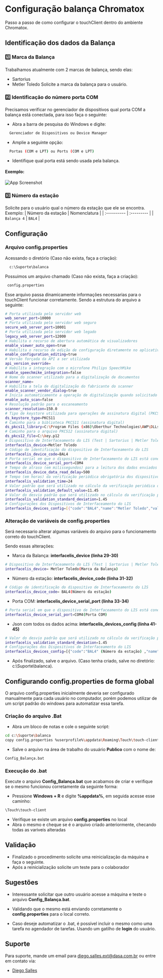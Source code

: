 
# Configuração balança Chromatox

Passo a passo de como configurar o touchClient dentro do ambiente Chromatox.

## Identificação dos dados da Balança

### 1️⃣ Marca da Balança 
Trabalhamos atualmente com 2 marcas de balança, sendo elas:
- Sartorius
- Metler Toledo
Solicite a marca da balança para o usuário.

### 2️⃣ Identificação do número porta COM
Precisamos verificar no gerenciador de dispositivos qual porta COM a balança está conectada, para isso faça o seguinte:

- Abra a barra de pesquisa do Windows e digite:
```bash
  Gerenciador de Dispositivos ou Device Manager
```
- Amplie a seguinte opção:
```bash
  Portas (COM e LPT) ou Ports (COM e LPT)
```
- Identifique qual porta está sendo usada pela balança.

#### Exemplo:
![App Screenshot](https://i.postimg.cc/8zCpk30d/exemplo.png)

### 3️⃣ Número da estação
Solicite para o usuário qual o número da estação que ele se encontra.
Exemplo:
| Número da estação   | Nomenclatura       |
| :---------- | :--------- | 
| `Balança 4` | `BAL4` | 

## Configuração
### Arquivo config.properties 
Acessando o diretório (Caso não exista, faça a criação): 
```bash
  c:\Suporte\balanca
```
Possuimos um arquivo chamado (Caso não exista, faça a criação):
 ```bash
  config.properties
```
Esse arquivo passa dinamicamente informações necessarias para o touchClient funcionar corretamente. Sendo a estrutura do arquivo a seguinte: 

```bash
# Porta utilizada pelo servidor web
web_server_port=10000
# Porta utilizada pelo servidor web seguro
secure_web_server_port=10001
# Porta utilizada pelo servidor web legado
legacy_web_server_port=12000
# Habilita o recurso de abertura automática de visualizadores
enable_viewer_auto_open=true
# Habilita o recurso de edição de configuração diretamente no aplicativo
enable_configuration_editing=true
# Versão forçada da API a ser utilizada
api_version_override=
# Habilita a integração com o microfone Philips SpeechMike
enable_speechmike_integration=false
# Nome do scanner utilizado para a digitalização de documentos
scanner_name=
# Habilita a tela de digitalização do fabricante do scanner
enable_scanner_vendor_dialog=true
# Inicia automaticamente a operação de digitalização quando solicitado pelo navegador
enable_auto_scan=false
# Resolução padrão para o escaneamento
scanner_resolution=150.0
# Tipo de keystore utilizada para operações de assinatura digital (PKCS11 ou PKCS12)
ds_keystore_type=PKCS11
# Caminho para a biblioteca PKCS11 (assinatura digital)
ds_pkcs11_library=C:\Program Files (x86)\Oberthur Technologies\AWP\DLLs\OcsCryptolib_P11.dll
# Caminho para o arquivo PKCS12 (assinatura digital)
ds_pkcs12_file=C:\key.p12
# Dispositivo de Interfaceamento do LIS (Test | Sartorius | Metler Toledo)
interfacelis_device=Metler Toledo
# Código de identificação do dispositivo de Interfaceamento do LIS
interfacelis_device_code=BAL4
# Porta serial em que o dispositivo de Interfaceamento do LIS está conectada (Windows: COM1 | COM2...) (Linux: /dev/ttyACM0 | /dev/ttyACM1...)
interfacelis_device_serial_port=COM4
# Tempo de atraso (em milissegundos) para a leitura dos dados enviados pelo dispositivo na porta serial 
interfacelis_device_data_read_delay=500
# Tempo (em horas) da verificação periódica obrigatória dos dispositivos
interfacelis_validation_time=24
# Valor padrão que será utilizado no cálculo da verificação periódica dos dispositivos
interfacelis_validation_default_value=11.45
# Valor do desvio padrão que será utilizado no cálculo da verificação periódica dos dispositivos
interfacelis_validation_standard_deviation=1.45
# Configurações dos Dispositivos de Interfaceamento do LIS
interfacelis_devices_config=[{"code":"BAL4","name":"Metler Toledo","validationDate":1646056089915,"validationTimeInMilis":86400000,"defaultValue":11.45,"standardDeviation":1.45,"autoTare":true,"icon":"scale-balance","serialPort":"COM4","dataReadDelayInMillis":500}]

```
### Alteração de variáveis de config.properties
Será necessario alterar algumas variáveis do arquivo para o funcionamento correto do touchClient. 

Sendo essas alterações:

- Marca da Balança: **interfacelis_device (linha 29-30)**

```bash
# Dispositivo de Interfaceamento do LIS (Test | Sartorius | Metler Toledo)  
interfacelis_device= Metler Toledo(Marca da Balança)
```

- Número da estação: **interfacelis_device_code (linha 31-32)**

```bash
# Código de identificação do dispositivo de Interfaceamento do LIS
interfacelis_device_code= BAL4(Número da estação)
```

-  Porta COM: **interfacelis_device_serial_port (linha 33-34)**

```bash
# Porta serial em que o dispositivo de Interfaceamento do LIS está conectada (Windows: COM1 | COM2...) (Linux: /dev/ttyACM0 | /dev/ttyACM1...)
interfacelis_device_serial_port=COM4(Porta COM)
```

- Json com todos os dados acima: **interfacelis_devices_config (linha 41-45)**

```bash
# Valor do desvio padrão que será utilizado no cálculo da verificação periódica dos dispositivos
interfacelis_validation_standard_deviation=1.45
# Configurações dos Dispositivos de Interfaceamento do LIS
interfacelis_devices_config=[{"code":"BAL4" (Número da estação) ,"name":"Metler Toledo"  (Marca da Balança),"validationDate":1646056089915,"validationTimeInMilis":86400000,"defaultValue":11.45,"standardDeviation":1.45,"autoTare":true,"icon":"scale-balance","serialPort":"COM4"  (Porta COM),"dataReadDelayInMillis":500}]
```

- Após finalizado, salve o arquivo. (Caso tenha criado, salve no diretório: c:\Suporte\balanca).

## Configurando config.properties de forma global
O arquivo config.properties inicialmente deveria ser configurado manualmente para cada usuário no computador, porém podemos utilizar de um script padrão do windows para automatizar essa tarefa.

### Criação do arquivo .Bat
- Abra um bloco de notas e cole o seguinte script:
```bash
cd c:\Suporte\balanca
copy config.properties %userprofile%\appdata\Roaming\Touch\touch-client /Y
```
- Salve o arquivo na área de trabalho do usuário **Publico** com o nome de:
```bash
Config_Balança.bat
```

### Execução do .bat
Execute o arquivo **Config_Balança.bat** que acabamos de criar e verifique se o mesmo funcionou corretamente da seguinte forma:

- Pressione **Windows + R** e digite **%appdata%**, em seguida acesse esse caminho:
```bash
\Touch\touch-client
```
- Verifique se existe um arquivo **config.properties** no local
- Abra o mesmo e cheque se é o arquivo criado anteriormente, checando todas as variveis alteradas

## Validação
- Finalizado o procedimento solicite uma reinicialização da máquina e faça o seguinte.
- Após a reinicialização solicite um teste para o colaborador

## Sugestões
- Interessante solicitar que outro usuário acesse a máquina e teste o arquivo **Config_Balança.bat**.

- Validando que o mesmo está enviando corretamente o **config.properties** para o local correto.

- Caso deseje automatizar o .bat, é possível incluir o mesmo como uma tarefa no agendador de tarefas. Usando um gatilho de **login** do usuário.

## Suporte

Para suporte, mande um email para diego.salles.ext@dasa.com.br ou entre em contato via:

- [Diego Salles](https://www.linkedin.com/in/diego-salles-teixeira/)

